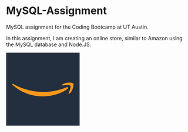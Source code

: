 # MySQL-Assignment
MySQL assignment for the Coding Bootcamp at UT Austin. 

In this assignment, I am creating an online store, similar to Amazon using the MySQL database and Node.JS. 

![alt text](images/amazon.jpg)
